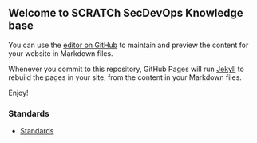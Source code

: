 ## Welcome to SCRATCh SecDevOps Knowledge base

You can use the [editor on GitHub](https://github.com/tlwt/SecDevOpsKb/edit/gh-pages/index.md) to maintain and preview the content for your website in Markdown files.

Whenever you commit to this repository, GitHub Pages will run [Jekyll](https://jekyllrb.com/) to rebuild the pages in your site, from the content in your Markdown files.

Enjoy!

### Standards

* [Standards](./standards)
